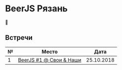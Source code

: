 # BeerJS Рязань
:beers:

## Встречи

№ | Место                                                      | Дата
--------|-------------------------------------------------------------|------------------
1|[BeerJS #1 @ Свои & Наши](https://github.com/beerjs/ryazan/issues/1)| 25.10.2018